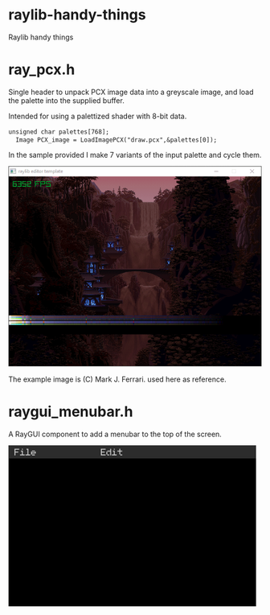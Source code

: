 # raylib-handy-things
Raylib handy things

# ray_pcx.h 
Single header to unpack PCX image data into a greyscale image, and load the palette into the supplied buffer.

Intended for using a palettized shader with 8-bit data.

```
unsigned char palettes[768];
  Image PCX_image = LoadImagePCX("draw.pcx",&palettes[0]);
```
In the sample provided I make 7 variants of the input palette and cycle them.  

![](https://github.com/JettMonstersGoBoom/raylib-handy-things/blob/main/RayPCX/pcx_test.gif)

The example image is (C) Mark J. Ferrari. used here as reference.

# raygui_menubar.h 
A RayGUI component to add a menubar to the top of the screen. 

![](https://github.com/JettMonstersGoBoom/raylib-handy-things/blob/main/RayMenuBar/menu.gif)
